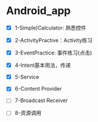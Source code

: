 # Android_app

- [x] 1-Simple)Calculator: 熟悉控件 
- [x] 2-ActivityPractive：Activity练习
- [x] 3-EventPractice: 事件练习(点击)
- [x] 4-Intent基本用法，传递
- [x]  5-Service 
- [x]  6-Content Provider
- [ ]  7-Broadcast Receiver
- [ ]  8-资源调用

